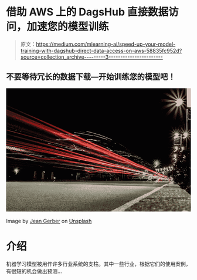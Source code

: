 # 借助 AWS 上的 DagsHub 直接数据访问，加速您的模型训练

> 原文：<https://medium.com/mlearning-ai/speed-up-your-model-training-with-dagshub-direct-data-access-on-aws-58835fc952d?source=collection_archive---------3----------------------->

## 不要等待冗长的数据下载—开始训练您的模型吧！

![](img/c200ea1dc6480171bb18ba5ef6f7f4c2.png)

Image by [Jean Gerber](https://unsplash.com/@the_gerbs1) on [Unsplash](https://unsplash.com/photos/vkCyrRJsHss)

# 介绍

机器学习模型被用作许多行业系统的支柱。其中一些行业，根据它们的使用案例，有很短的机会做出预测…
